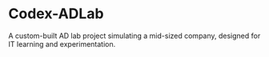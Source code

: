 # Codex-ADLab
A custom-built AD lab project simulating a mid-sized company, designed for IT learning and experimentation.
